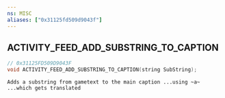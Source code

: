 ```yaml
---
ns: MISC
aliases: ["0x31125fd509d9043f"]
---
```

## ACTIVITY_FEED_ADD_SUBSTRING_TO_CAPTION

```c
// 0x31125FD509D9043F
void ACTIVITY_FEED_ADD_SUBSTRING_TO_CAPTION(string SubString);
```

```
Adds a substring from gametext to the main caption ...using ~a~ ...which gets translated
```

